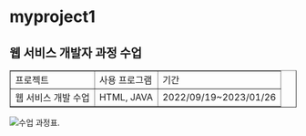 # myproject1
## 웹 서비스 개발자 과정 수업
<table border="1">
        <tr>
            <td>프로젝트</td>
            <td>사용 프로그램</td>
            <td>기간</td>
        </tr>
        <tr>
            <td>웹 서비스 개발 수업</td>
            <td>HTML, JAVA</td>
            <td>2022/09/19~2023/01/26</td>
        </tr>
    </table>
<img src="https://t1.daumcdn.net/cafeattach/1ZDOI/5c4df5b42acee709fda1b3524e648d5e44319f37" alt="수업 과정표."> <br>

